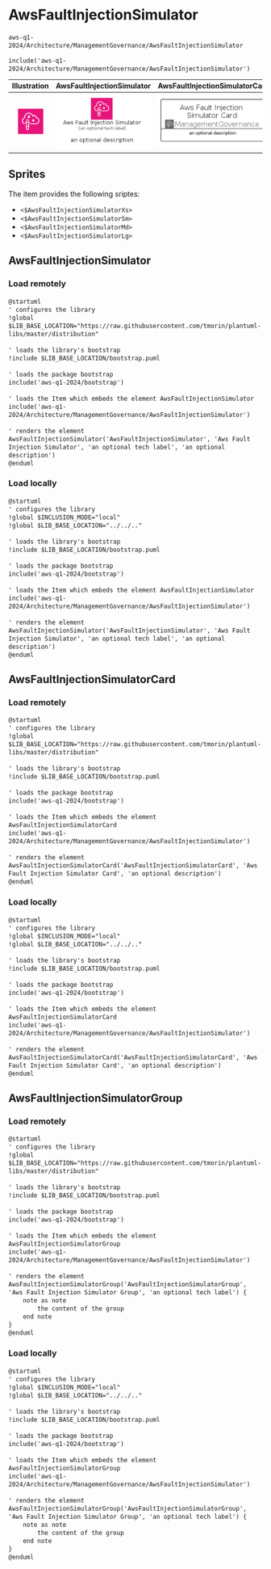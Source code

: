 # AwsFaultInjectionSimulator


```text
aws-q1-2024/Architecture/ManagementGovernance/AwsFaultInjectionSimulator
```

```text
include('aws-q1-2024/Architecture/ManagementGovernance/AwsFaultInjectionSimulator')
```



| Illustration | AwsFaultInjectionSimulator | AwsFaultInjectionSimulatorCard | AwsFaultInjectionSimulatorGroup |
| :---: | :---: | :---: | :---: |
| ![illustration for Illustration](../../../aws-q1-2024/Architecture/ManagementGovernance/AwsFaultInjectionSimulator.png) | ![illustration for AwsFaultInjectionSimulator](../../../aws-q1-2024/Architecture/ManagementGovernance/AwsFaultInjectionSimulator.Local.png) | ![illustration for AwsFaultInjectionSimulatorCard](../../../aws-q1-2024/Architecture/ManagementGovernance/AwsFaultInjectionSimulatorCard.Local.png) | ![illustration for AwsFaultInjectionSimulatorGroup](../../../aws-q1-2024/Architecture/ManagementGovernance/AwsFaultInjectionSimulatorGroup.Local.png) |



## Sprites
The item provides the following sriptes:

- `<$AwsFaultInjectionSimulatorXs>`
- `<$AwsFaultInjectionSimulatorSm>`
- `<$AwsFaultInjectionSimulatorMd>`
- `<$AwsFaultInjectionSimulatorLg>`





## AwsFaultInjectionSimulator

### Load remotely
```plantuml
@startuml
' configures the library
!global $LIB_BASE_LOCATION="https://raw.githubusercontent.com/tmorin/plantuml-libs/master/distribution"

' loads the library's bootstrap
!include $LIB_BASE_LOCATION/bootstrap.puml

' loads the package bootstrap
include('aws-q1-2024/bootstrap')

' loads the Item which embeds the element AwsFaultInjectionSimulator
include('aws-q1-2024/Architecture/ManagementGovernance/AwsFaultInjectionSimulator')

' renders the element
AwsFaultInjectionSimulator('AwsFaultInjectionSimulator', 'Aws Fault Injection Simulator', 'an optional tech label', 'an optional description')
@enduml
```

### Load locally
```plantuml
@startuml
' configures the library
!global $INCLUSION_MODE="local"
!global $LIB_BASE_LOCATION="../../.."

' loads the library's bootstrap
!include $LIB_BASE_LOCATION/bootstrap.puml

' loads the package bootstrap
include('aws-q1-2024/bootstrap')

' loads the Item which embeds the element AwsFaultInjectionSimulator
include('aws-q1-2024/Architecture/ManagementGovernance/AwsFaultInjectionSimulator')

' renders the element
AwsFaultInjectionSimulator('AwsFaultInjectionSimulator', 'Aws Fault Injection Simulator', 'an optional tech label', 'an optional description')
@enduml
```

## AwsFaultInjectionSimulatorCard

### Load remotely
```plantuml
@startuml
' configures the library
!global $LIB_BASE_LOCATION="https://raw.githubusercontent.com/tmorin/plantuml-libs/master/distribution"

' loads the library's bootstrap
!include $LIB_BASE_LOCATION/bootstrap.puml

' loads the package bootstrap
include('aws-q1-2024/bootstrap')

' loads the Item which embeds the element AwsFaultInjectionSimulatorCard
include('aws-q1-2024/Architecture/ManagementGovernance/AwsFaultInjectionSimulator')

' renders the element
AwsFaultInjectionSimulatorCard('AwsFaultInjectionSimulatorCard', 'Aws Fault Injection Simulator Card', 'an optional description')
@enduml
```

### Load locally
```plantuml
@startuml
' configures the library
!global $INCLUSION_MODE="local"
!global $LIB_BASE_LOCATION="../../.."

' loads the library's bootstrap
!include $LIB_BASE_LOCATION/bootstrap.puml

' loads the package bootstrap
include('aws-q1-2024/bootstrap')

' loads the Item which embeds the element AwsFaultInjectionSimulatorCard
include('aws-q1-2024/Architecture/ManagementGovernance/AwsFaultInjectionSimulator')

' renders the element
AwsFaultInjectionSimulatorCard('AwsFaultInjectionSimulatorCard', 'Aws Fault Injection Simulator Card', 'an optional description')
@enduml
```

## AwsFaultInjectionSimulatorGroup

### Load remotely
```plantuml
@startuml
' configures the library
!global $LIB_BASE_LOCATION="https://raw.githubusercontent.com/tmorin/plantuml-libs/master/distribution"

' loads the library's bootstrap
!include $LIB_BASE_LOCATION/bootstrap.puml

' loads the package bootstrap
include('aws-q1-2024/bootstrap')

' loads the Item which embeds the element AwsFaultInjectionSimulatorGroup
include('aws-q1-2024/Architecture/ManagementGovernance/AwsFaultInjectionSimulator')

' renders the element
AwsFaultInjectionSimulatorGroup('AwsFaultInjectionSimulatorGroup', 'Aws Fault Injection Simulator Group', 'an optional tech label') {
    note as note
        the content of the group
    end note
}
@enduml
```

### Load locally
```plantuml
@startuml
' configures the library
!global $INCLUSION_MODE="local"
!global $LIB_BASE_LOCATION="../../.."

' loads the library's bootstrap
!include $LIB_BASE_LOCATION/bootstrap.puml

' loads the package bootstrap
include('aws-q1-2024/bootstrap')

' loads the Item which embeds the element AwsFaultInjectionSimulatorGroup
include('aws-q1-2024/Architecture/ManagementGovernance/AwsFaultInjectionSimulator')

' renders the element
AwsFaultInjectionSimulatorGroup('AwsFaultInjectionSimulatorGroup', 'Aws Fault Injection Simulator Group', 'an optional tech label') {
    note as note
        the content of the group
    end note
}
@enduml
```

